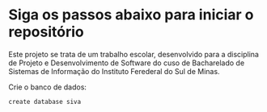 # Siga os passos abaixo para iniciar o repositório

Este projeto se trata de um trabalho escolar, desenvolvido para a disciplina de Projeto e Desenvolvimento de Software do cuso de Bacharelado de Sistemas de Informação do Instituto Ferederal do Sul de Minas.

Crie o banco de dados:

```sh
create database siva
```
